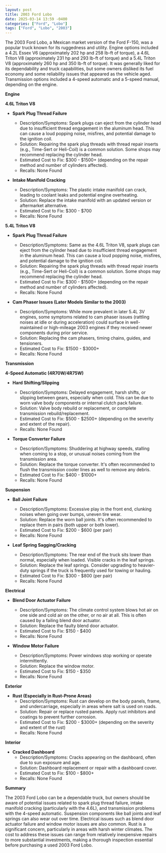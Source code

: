 ```yaml
---
layout: post
title: 2003 Ford Lobo
date: 2025-03-14 13:59 -0400
categories: ["Ford", "Lobo"]
tags: ["Ford", "Lobo", "2003"]
---
```

The 2003 Ford Lobo, a Mexican market version of the Ford F-150, was a popular truck known for its ruggedness and utility. Engine options included a 4.2L Essex V6 (approximately 202 hp and 258 lb-ft of torque), a 4.6L Triton V8 (approximately 231 hp and 293 lb-ft of torque) and a 5.4L Triton V8 (approximately 260 hp and 350 lb-ft of torque). It was generally liked for its dependability and truck capabilities, but some owners disliked its fuel economy and some reliability issues that appeared as the vehicle aged. Transmission options included a 4-speed automatic and a 5-speed manual, depending on the engine.

**Engine**

**4.6L Triton V8**

*   **Spark Plug Thread Failure**
    *   Description/Symptoms: Spark plugs can eject from the cylinder head due to insufficient thread engagement in the aluminum head. This can cause a loud popping noise, misfires, and potential damage to the ignition coil.
    *   Solution: Repairing the spark plug threads with thread repair inserts (e.g., Time-Sert or Heli-Coil) is a common solution. Some shops may recommend replacing the cylinder head.
    *   Estimated Cost to Fix: $300 - $1500+ (depending on the repair method and number of cylinders affected).
    *   Recalls: None Found

*   **Intake Manifold Cracking**
    *   Description/Symptoms: The plastic intake manifold can crack, leading to coolant leaks and potential engine overheating.
    *   Solution: Replace the intake manifold with an updated version or aftermarket alternative.
    *   Estimated Cost to Fix: $300 - $700
    *   Recalls: None Found

**5.4L Triton V8**

*   **Spark Plug Thread Failure**
    *   Description/Symptoms: Same as the 4.6L Triton V8, spark plugs can eject from the cylinder head due to insufficient thread engagement in the aluminum head. This can cause a loud popping noise, misfires, and potential damage to the ignition coil.
    *   Solution: Repairing the spark plug threads with thread repair inserts (e.g., Time-Sert or Heli-Coil) is a common solution. Some shops may recommend replacing the cylinder head.
    *   Estimated Cost to Fix: $300 - $1500+ (depending on the repair method and number of cylinders affected).
    *   Recalls: None Found

*   **Cam Phaser Issues (Later Models Similar to the 2003)**
    *   Description/Symptoms: While more prevalent in later 5.4L 3V engines, some symptoms related to cam phaser issues (rattling noises at idle or during acceleration) could surface in well-maintained or high-mileage 2003 engines if they received newer components during prior service.
    *   Solution: Replacing the cam phasers, timing chains, guides, and tensioners.
    *   Estimated Cost to Fix: $1500 - $3000+
    *   Recalls: None Found

**Transmission**

**4-Speed Automatic (4R70W/4R75W)**

*   **Hard Shifting/Slipping**
    *   Description/Symptoms: Delayed engagement, harsh shifts, or slipping between gears, especially when cold. This can be due to worn valve body components or internal clutch pack failure.
    *   Solution: Valve body rebuild or replacement, or complete transmission rebuild/replacement.
    *   Estimated Cost to Fix: $500 - $2500+ (depending on the severity and extent of the repair).
    *   Recalls: None Found

*   **Torque Converter Failure**
    *   Description/Symptoms: Shuddering at highway speeds, stalling when coming to a stop, or unusual noises coming from the transmission area.
    *   Solution: Replace the torque converter. It's often recommended to flush the transmission cooler lines as well to remove any debris.
    *   Estimated Cost to Fix: $400 - $1000+
    *   Recalls: None Found

**Suspension**

*   **Ball Joint Failure**
    *   Description/Symptoms: Excessive play in the front end, clunking noises when going over bumps, uneven tire wear.
    *   Solution: Replace the worn ball joints. It's often recommended to replace them in pairs (both upper or both lower).
    *   Estimated Cost to Fix: $200 - $600 (per pair)
    *   Recalls: None Found

*   **Leaf Spring Sagging/Cracking**
    *   Description/Symptoms: The rear end of the truck sits lower than normal, especially when loaded. Visible cracks in the leaf springs.
    *   Solution: Replace the leaf springs. Consider upgrading to heavier-duty springs if the truck is frequently used for towing or hauling.
    *   Estimated Cost to Fix: $300 - $800 (per pair)
    *   Recalls: None Found

**Electrical**

*   **Blend Door Actuator Failure**
    *   Description/Symptoms: The climate control system blows hot air on one side and cold air on the other, or no air at all. This is often caused by a failing blend door actuator.
    *   Solution: Replace the faulty blend door actuator.
    *   Estimated Cost to Fix: $150 - $400
    *   Recalls: None Found

*   **Window Motor Failure**
    *   Description/Symptoms: Power windows stop working or operate intermittently.
    *   Solution: Replace the window motor.
    *   Estimated Cost to Fix: $150 - $350
    *   Recalls: None Found

**Exterior**

*   **Rust (Especially in Rust-Prone Areas)**
    *   Description/Symptoms: Rust can develop on the body panels, frame, and undercarriage, especially in areas where salt is used on roads.
    *   Solution: Repair or replace rusted panels. Apply rust inhibitors and coatings to prevent further corrosion.
    *   Estimated Cost to Fix: $200 - $3000+ (depending on the severity and extent of the rust)
    *   Recalls: None Found

**Interior**

*   **Cracked Dashboard**
    *   Description/Symptoms: Cracks appearing on the dashboard, often due to sun exposure and age.
    *   Solution: Dashboard replacement or repair with a dashboard cover.
    *   Estimated Cost to Fix: $100 - $800+
    *   Recalls: None Found

**Summary**

The 2003 Ford Lobo can be a dependable truck, but owners should be aware of potential issues related to spark plug thread failure, intake manifold cracking (particularly with the 4.6L), and transmission problems with the 4-speed automatic. Suspension components like ball joints and leaf springs can also wear out over time. Electrical issues such as blend door actuator failure and window motor issues are also common. Rust is a significant concern, particularly in areas with harsh winter climates. The cost to address these issues can range from relatively inexpensive repairs to more substantial investments, making a thorough inspection essential before purchasing a used 2003 Ford Lobo.


